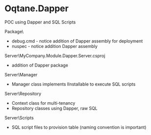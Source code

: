 # Oqtane.Dapper
POC using Dapper and SQL Scripts


Package\
- debug.cmd - notice addition of Dapper assembly for deployment
- nuspec - notice addition Dapper assembly

Server\MyCompany.Module.Dapper.Server.csproj
- addition of Dapper package

Server\Manager
- Manager class implements IInstallable to execute SQL scripts

Server\Repository
- Context class for multi-tenancy
- Repository classes using Dapper, raw SQL

Server\Scripts
- SQL script files to provision table (naming convention is important)
